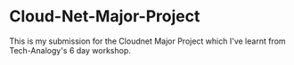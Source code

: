 # Cloud-Net-Major-Project
This is my submission for the Cloudnet Major Project which I've learnt from Tech-Analogy's 6 day workshop.

